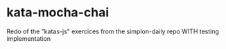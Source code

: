 # kata-mocha-chai
Redo of the "katas-js" exercices from the simplon-daily repo WITH testing implementation
